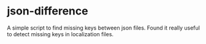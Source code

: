 # json-difference
A simple script to find missing keys between json files.
Found it really useful to detect missing keys in localization files.
